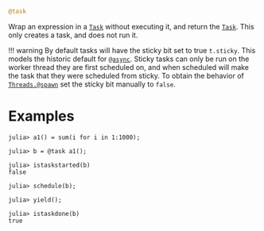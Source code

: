 ```julia
@task
```

Wrap an expression in a [`Task`](@ref) without executing it, and return the [`Task`](@ref). This only creates a task, and does not run it.

!!! warning
    By default tasks will have the sticky bit set to true `t.sticky`. This models the historic default for [`@async`](@ref). Sticky tasks can only be run on the worker thread they are first scheduled on, and when scheduled will make the task that they were scheduled from sticky. To obtain the behavior of [`Threads.@spawn`](@ref) set the sticky bit manually to `false`.


# Examples

```jldoctest
julia> a1() = sum(i for i in 1:1000);

julia> b = @task a1();

julia> istaskstarted(b)
false

julia> schedule(b);

julia> yield();

julia> istaskdone(b)
true
```
